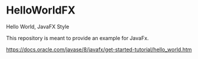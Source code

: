 # HelloWorldFX
Hello World, JavaFX Style

This repository is meant to provide an example for JavaFx.

https://docs.oracle.com/javase/8/javafx/get-started-tutorial/hello_world.htm
